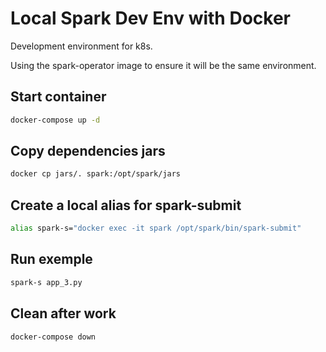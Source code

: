 # Local Spark Dev Env with Docker

Development environment for k8s.

Using the spark-operator image to ensure it will be the same environment.

## Start container

```bash
docker-compose up -d
```

## Copy dependencies jars

```bash
docker cp jars/. spark:/opt/spark/jars
```

## Create a local alias for spark-submit

```bash
alias spark-s="docker exec -it spark /opt/spark/bin/spark-submit"
```

## Run exemple

```bash
spark-s app_3.py
```

## Clean after work

```bash
docker-compose down
```